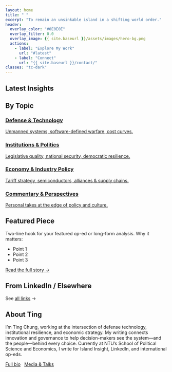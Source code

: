 ```yaml
---
layout: home
title: " "
excerpt: "To remain an unsinkable island in a shifting world order."
header:
  overlay_color: "#0E0E0E"
  overlay_filter: 0.0
  overlay_image: {{ site.baseurl }}/assets/images/hero-bg.png
  actions:
    - label: "Explore My Work"
      url: "#latest"
    - label: "Connect"
      url: "{{ site.baseurl }}/contact/"
classes: "tc-dark"
---
```


<section id="latest">
<h2>Latest Insights</h2>
</section>

<section>
<h2>By Topic</h2>
<div class="tc-topic-grid">
  <a class="tc-topic" href="{{ site.baseurl }}/categories/#defense-technology"><h3>Defense & Technology</h3><p>Unmanned systems, software-defined warfare, cost curves.</p></a>
  <a class="tc-topic" href="{{ site.baseurl }}/categories/#institutions-politics"><h3>Institutions & Politics</h3><p>Legislative quality, national security, democratic resilience.</p></a>
  <a class="tc-topic" href="{{ site.baseurl }}/categories/#economy-industry-policy"><h3>Economy & Industry Policy</h3><p>Tariff strategy, semiconductors, alliances & supply chains.</p></a>
  <a class="tc-topic" href="{{ site.baseurl }}/categories/#commentary-perspectives"><h3>Commentary & Perspectives</h3><p>Personal takes at the edge of policy and culture.</p></a>
</div>
</section>

<section>
<h2>Featured Piece</h2>
<div class="tc-featured">
  <p>Two-line hook for your featured op-ed or long-form analysis. Why it matters:</p>
  <ul>
    <li>Point 1</li>
    <li>Point 2</li>
    <li>Point 3</li>
  </ul>
  <p><a class="btn" href="#">Read the full story →</a></p>
</div>
</section>

<section>
<h2>From LinkedIn / Elsewhere</h2>
<p>See <a href="{{ site.baseurl }}/links/">all links</a> →</p>
</section>

<section>
<h2>About Ting</h2>
<p>I’m Ting Chung, working at the intersection of defense technology, institutional resilience, and economic strategy. My writing connects innovation and governance to help decision-makers see the system—and the people—behind every choice. Currently at NTU’s School of Political Science and Economics, I write for Island Insight, LinkedIn, and international op-eds.</p>
<p><a class="btn" href="{{ site.baseurl }}/about/">Full bio</a> &nbsp; <a class="btn" href="{{ site.baseurl }}/media/">Media &amp; Talks</a></p>
</section>
